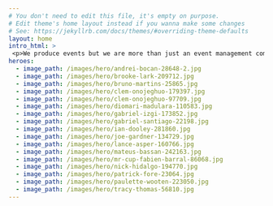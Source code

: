 ```yaml
---
# You don't need to edit this file, it's empty on purpose.
# Edit theme's home layout instead if you wanna make some changes
# See: https://jekyllrb.com/docs/themes/#overriding-theme-defaults
layout: home
intro_html: >
 <p>We produce events but we are more than just an event management company.</p><p>At Our Friends Electric we excel in both insights and strategy, providing industry first solutions where environment, experience and the digital world meet.</p><p>Real world solutions where straight forward event management just won't cut it.</p><p>The team comprises of live engagement specialists and environmental designers who love what they do, delivering for brands that understand that credibility is everything.</p><p>If you would like to start a conversation with us and your audience please contact us.</p>
heroes: 
  - image_path: /images/hero/andrei-bocan-28648-2.jpg
  - image_path: /images/hero/brooke-lark-209712.jpg
  - image_path: /images/hero/bruno-martins-25865.jpg
  - image_path: /images/hero/clem-onojeghuo-179397.jpg
  - image_path: /images/hero/clem-onojeghuo-97709.jpg
  - image_path: /images/hero/diomari-madulara-110583.jpg
  - image_path: /images/hero/gabriel-izgi-173852.jpg
  - image_path: /images/hero/gabriel-santiago-22198.jpg
  - image_path: /images/hero/ian-dooley-281860.jpg
  - image_path: /images/hero/joe-gardner-134729.jpg
  - image_path: /images/hero/lance-asper-160766.jpg
  - image_path: /images/hero/mateus-bassan-242163.jpg
  - image_path: /images/hero/mr-cup-fabien-barral-86068.jpg
  - image_path: /images/hero/nick-hidalgo-194770.jpg
  - image_path: /images/hero/patrick-fore-23064.jpg
  - image_path: /images/hero/paulette-wooten-223050.jpg
  - image_path: /images/hero/tracy-thomas-56810.jpg
---
```

